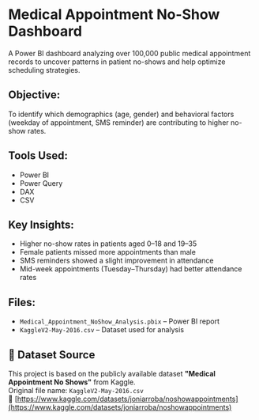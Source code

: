 # Medical Appointment No-Show Dashboard

A Power BI dashboard analyzing over 100,000 public medical appointment records to uncover patterns in patient no-shows and help optimize scheduling strategies.

## Objective:
To identify which demographics (age, gender) and behavioral factors (weekday of appointment, SMS reminder) are contributing to higher no-show rates.

## Tools Used:
- Power BI
- Power Query
- DAX
- CSV

##  Key Insights:
- Higher no-show rates in patients aged 0–18 and 19–35
- Female patients missed more appointments than male
- SMS reminders showed a slight improvement in attendance
- Mid-week appointments (Tuesday–Thursday) had better attendance rates

## Files:
- `Medical_Appointment_NoShow_Analysis.pbix` – Power BI report
- `KaggleV2-May-2016.csv` – Dataset used for analysis

## 🔗 Dataset Source
This project is based on the publicly available dataset **"Medical Appointment No Shows"** from Kaggle.  
Original file name: `KaggleV2-May-2016.csv`  
🔗 [https://www.kaggle.com/datasets/joniarroba/noshowappointments](https://www.kaggle.com/datasets/joniarroba/noshowappointments)


